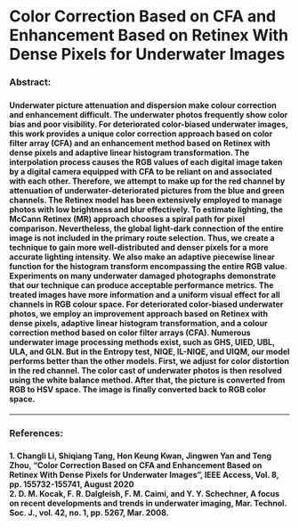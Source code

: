 <h1>Color Correction Based on CFA and Enhancement Based on Retinex With Dense Pixels for Underwater Images</h1>

<h3>Abstract:<h3>
<h4>Underwater picture attenuation and dispersion make colour correction and enhancement difficult. The underwater photos frequently show color bias and poor visibility. For deteriorated color-biased underwater images, this work provides a unique color correction approach based on color filter array (CFA) and an enhancement method based on Retinex with dense pixels and adaptive linear  histogram transformation. The interpolation process causes the RGB values of each digital image taken by a digital camera equipped with CFA to be reliant on and associated with each other. Therefore, we attempt to make up for the red channel by attenuation of underwater-deteriorated pictures from the blue and green channels. The Retinex model has been extensively employed to manage photos with low brightness and blur effectively. To estimate lighting, the McCann Retinex (MR) approach chooses a spiral path for pixel comparison. Nevertheless, the global light-dark connection of the entire image is not included in the primary route selection. Thus, we create a technique to gain more well-distributed and denser pixels for a more accurate lighting intensity. We also make an adaptive piecewise linear function for the histogram transform encompassing the entire RGB value. Experiments on many underwater damaged photographs demonstrate that our technique can produce acceptable performance metrics. The treated images have more information and a uniform visual effect for all channels in RGB colour space. For deteriorated color-biased underwater photos, we employ an improvement approach based on Retinex with dense pixels, adaptive linear histogram transformation, and a colour correction method based on color filter arrays (CFA). Numerous underwater image processing methods exist, such as GHS, UIED, UBL, ULA, and GLN. But in the Entropy test, NIQE, IL-NIQE, and UIQM, our model performs better than the other models. First, we adjust for color distortion in the red channel. The color cast of underwater photos is then resolved using the white balance method. After that, the picture is converted from RGB to HSV space. The image is finally converted back to RGB color space.</h4>
<hr>
<h3>References:<h3>
<h4>1. Changli Li, Shiqiang Tang, Hon Keung Kwan, Jingwen Yan and Teng Zhou, “Color Correction Based on CFA and Enhancement Based on Retinex With Dense Pixels for Underwater Images”, IEEE Access, Vol. 8, pp. 155732-155741, August 2020<br>
2. D. M. Kocak, F. R. Dalgleish, F. M. Caimi, and Y. Y. Schechner, A focus on recent 
developments and trends in underwater imaging, Mar. Technol. Soc. J., vol. 42, no. 1, pp. 5267, Mar. 2008.</h4>